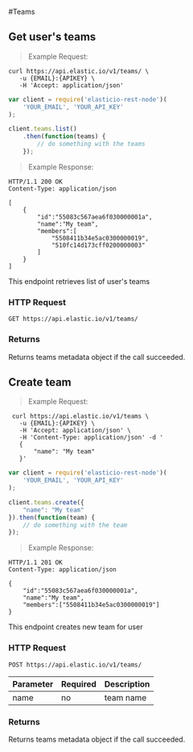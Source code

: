 #Teams

## Get user's teams


> Example Request:


```shell
curl https://api.elastic.io/v1/teams/ \
   -u {EMAIL}:{APIKEY} \
   -H 'Accept: application/json'
```

```javascript
var client = require('elasticio-rest-node')(
    'YOUR_EMAIL', 'YOUR_API_KEY'
);

client.teams.list()
    .then(function(teams) {
        // do something with the teams
    });
```

> Example Response:

```http
HTTP/1.1 200 OK
Content-Type: application/json

[
    {
        "id":"55083c567aea6f030000001a",
        "name":"My team",
        "members":[
            "5508411b34e5ac0300000019",
            "510fc14d173cff0200000003"
        ]
    }
]
```

This endpoint retrieves list of user's teams

### HTTP Request

`GET https://api.elastic.io/v1/teams/`


### Returns

Returns teams metadata object if the call succeeded.


## Create team


> Example Request:


```shell
 curl https://api.elastic.io/v1/teams \
   -u {EMAIL}:{APIKEY} \
   -H 'Accept: application/json' \
   -H 'Content-Type: application/json' -d '
   {
       "name": "My team"
   }'
```


```javascript
var client = require('elasticio-rest-node')(
    'YOUR_EMAIL', 'YOUR_API_KEY'
);

client.teams.create({
    "name": "My team"
}).then(function(team) {
    // do something with the team
});
```

> Example Response:

```http
HTTP/1.1 201 OK
Content-Type: application/json

{
    "id":"55083c567aea6f030000001a",
    "name":"My team",
    "members":["5508411b34e5ac0300000019"]
}
```

This endpoint creates new team for user

### HTTP Request

`POST https://api.elastic.io/v1/teams/`

Parameter| Required | Description
--------- | -----------| -----------
name      | no | team name

### Returns

Returns teams metadata object if the call succeeded.

